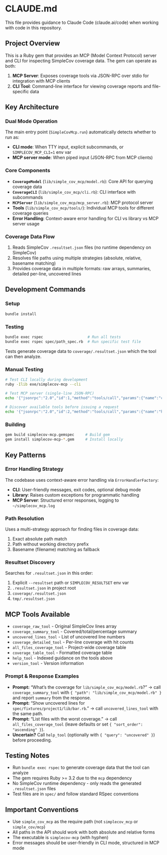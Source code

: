 # CLAUDE.md

This file provides guidance to Claude Code (claude.ai/code) when working with code in this repository.

## Project Overview

This is a Ruby gem that provides an MCP (Model Context Protocol) server and CLI for inspecting SimpleCov coverage data. The gem can operate as both:
1. **MCP Server**: Exposes coverage tools via JSON-RPC over stdio for integration with MCP clients
2. **CLI Tool**: Command-line interface for viewing coverage reports and file-specific data

## Key Architecture

### Dual Mode Operation
The main entry point (`SimpleCovMcp.run`) automatically detects whether to run as:
- **CLI mode**: When TTY input, explicit subcommands, or `SIMPLECOV_MCP_CLI=1` env var
- **MCP server mode**: When piped input (JSON-RPC from MCP clients)

### Core Components
- **`CoverageModel`** (`lib/simple_cov_mcp/model.rb`): Core API for querying coverage data
- **`CoverageCLI`** (`lib/simple_cov_mcp/cli.rb`): CLI interface with subcommands
- **`MCPServer`** (`lib/simple_cov_mcp/mcp_server.rb`): MCP protocol server
- **Tools** (`lib/simple_cov_mcp/tools/`): Individual MCP tools for different coverage queries
- **Error Handling**: Context-aware error handling for CLI vs library vs MCP server usage

### Coverage Data Flow
1. Reads SimpleCov `.resultset.json` files (no runtime dependency on SimpleCov)
2. Resolves file paths using multiple strategies (absolute, relative, basename matching)
3. Provides coverage data in multiple formats: raw arrays, summaries, detailed per-line, uncovered lines

## Development Commands

### Setup
```bash
bundle install
```

### Testing
```bash
bundle exec rspec                    # Run all tests
bundle exec rspec spec/path_spec.rb  # Run specific test file
```
Tests generate coverage data to `coverage/.resultset.json` which the tool can then analyze.

### Manual Testing
```bash
# Test CLI locally during development
ruby -Ilib exe/simplecov-mcp --cli

# Test MCP server (single-line JSON-RPC)
echo '{"jsonrpc":"2.0","id":1,"method":"tools/call","params":{"name":"coverage_summary_tool","arguments":{"path":"lib/simple_cov_mcp.rb"}}}' | ruby -Ilib exe/simplecov-mcp
 
# Discover available tools before issuing a request
echo '{"jsonrpc":"2.0","id":2,"method":"tools/call","params":{"name":"help_tool","arguments":{}}}' | ruby -Ilib exe/simplecov-mcp
```

### Building
```bash
gem build simplecov-mcp.gemspec     # Build gem
gem install simplecov-mcp-*.gem     # Install locally
```

## Key Patterns

### Error Handling Strategy
The codebase uses context-aware error handling via `ErrorHandlerFactory`:
- **CLI**: User-friendly messages, exit codes, optional debug mode
- **Library**: Raises custom exceptions for programmatic handling
- **MCP Server**: Structured error responses, logging to `~/simplecov_mcp.log`

### Path Resolution
Uses a multi-strategy approach for finding files in coverage data:
1. Exact absolute path match
2. Path without working directory prefix
3. Basename (filename) matching as fallback

### Resultset Discovery
Searches for `.resultset.json` in this order:
1. Explicit `--resultset` path or `SIMPLECOV_RESULTSET` env var
2. `.resultset.json` in project root
3. `coverage/.resultset.json`
4. `tmp/.resultset.json`

## MCP Tools Available

- `coverage_raw_tool` - Original SimpleCov lines array
- `coverage_summary_tool` - Covered/total/percentage summary
- `uncovered_lines_tool` - List of uncovered line numbers
- `coverage_detailed_tool` - Per-line coverage with hit counts
- `all_files_coverage_tool` - Project-wide coverage table
- `coverage_table_tool` - Formatted coverage table
- `help_tool` - Indexed guidance on the tools above
- `version_tool` - Version information

### Prompt & Response Examples
- **Prompt:** “What’s the coverage for `lib/simple_cov_mcp/model.rb`?” → call `coverage_summary_tool` with `{ "path": "lib/simple_cov_mcp/model.rb" }` and report `summary` from the response.
- **Prompt:** “Show uncovered lines for `spec/fixtures/project1/lib/bar.rb`.” → call `uncovered_lines_tool` with the same path.
- **Prompt:** “List files with the worst coverage.” → call `all_files_coverage_tool` (leave defaults or set `{ "sort_order": "ascending" }`).
- **Uncertain?** Call `help_tool` (optionally with `{ "query": "uncovered" }`) before proceeding.

## Testing Notes

- Run `bundle exec rspec` to generate coverage data that the tool can analyze
- The gem requires Ruby >= 3.2 due to the `mcp` dependency
- No SimpleCov runtime dependency - only reads the generated `.resultset.json` files
- Test files are in `spec/` and follow standard RSpec conventions

## Important Conventions

- Use `simple_cov_mcp` as the require path (not `simplecov_mcp` or `simple_cov/mcp`)
- All paths in the API should work with both absolute and relative forms
- The executable is `simplecov-mcp` (with hyphen)
- Error messages should be user-friendly in CLI mode, structured in MCP mode
